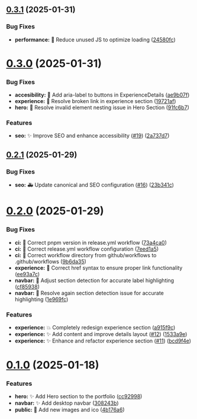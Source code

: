 ## [0.3.1](https://github.com/bmmedina99/porfolio-bmmedina/compare/v0.3.0...v0.3.1) (2025-01-31)


### Bug Fixes

* **performance:** :bug: Reduce unused JS to optimize loading ([24580fc](https://github.com/bmmedina99/porfolio-bmmedina/commit/24580fc3990d1c24cb8f240031a61dc18c6dfdd6))

# [0.3.0](https://github.com/bmmedina99/porfolio-bmmedina/compare/v0.2.1...v0.3.0) (2025-01-31)


### Bug Fixes

* **accesibility:** :wrench: Add aria-label to buttons in ExperienceDetails ([ae9b07f](https://github.com/bmmedina99/porfolio-bmmedina/commit/ae9b07f7cfcb1b01edb85452ab773d595aed2185))
* **experience:** :bug: Resolve broken link in experience section ([19721af](https://github.com/bmmedina99/porfolio-bmmedina/commit/19721af010c8178be2803fcede6c1ea3ecd1f847))
* **hero:** :bug: Resolve invalid element nesting issue in Hero Section ([91fc6b7](https://github.com/bmmedina99/porfolio-bmmedina/commit/91fc6b780f8feb8118562b24d8d5f9c679a0a951))


### Features

* **seo:** :sparkles: Improve SEO and enhance accessibility ([#19](https://github.com/bmmedina99/porfolio-bmmedina/issues/19)) ([2a737d7](https://github.com/bmmedina99/porfolio-bmmedina/commit/2a737d78b638cf0c7c0909654a83cd1c7573caab))

## [0.2.1](https://github.com/bmmedina99/porfolio-bmmedina/compare/v0.2.0...v0.2.1) (2025-01-29)


### Bug Fixes

* **seo:** :ambulance: Update canonical and SEO configuration ([#16](https://github.com/bmmedina99/porfolio-bmmedina/issues/16)) ([23b341c](https://github.com/bmmedina99/porfolio-bmmedina/commit/23b341c57f9de5dce5fe4b7411df3a7929651802))

# [0.2.0](https://github.com/bmmedina99/porfolio-bmmedina/compare/v0.1.0...v0.2.0) (2025-01-29)


### Bug Fixes

* **ci:** :bug: Correct pnpm version in release.yml workflow ([73a4ca0](https://github.com/bmmedina99/porfolio-bmmedina/commit/73a4ca0a77e153356379d2706822b113117dd965))
* **ci:** :bug: Correct release.yml workflow configuration ([7eed1a5](https://github.com/bmmedina99/porfolio-bmmedina/commit/7eed1a52d370631b81b9d90f51c7e0a0c9fd1f8c))
* **ci:** :bug: Correct workflow directory from github/workflows to .github/workflows ([9b6da35](https://github.com/bmmedina99/porfolio-bmmedina/commit/9b6da355473299869ea0b334d2e3eaae8249bb21))
* **experience:** :bug: Correct href syntax to ensure proper link functionality ([ee93a7c](https://github.com/bmmedina99/porfolio-bmmedina/commit/ee93a7cfb562587ebf9cbe921fe1381de0b05c5a))
* **navbar:** :bug: Adjust section detection for accurate label highlighting ([cf85938](https://github.com/bmmedina99/porfolio-bmmedina/commit/cf859386096db6b041b9d23f80821f2b24b0ea47))
* **navbar:** :bug: Resolve again section detection issue for accurate highlighting ([1e969fc](https://github.com/bmmedina99/porfolio-bmmedina/commit/1e969fcb51702ef0136240302bf185028a0c150f))


### Features

* **experience:** :boom: Completely redesign experience section ([a915f9c](https://github.com/bmmedina99/porfolio-bmmedina/commit/a915f9c8797888ba6222902c6d1d7707d37eaa97))
* **experience:** :sparkles: Add content and improve details layout ([#12](https://github.com/bmmedina99/porfolio-bmmedina/issues/12)) ([1533a9e](https://github.com/bmmedina99/porfolio-bmmedina/commit/1533a9ebf11db6ca24b603e7b806e4fc19e79a49))
* **experience:** :sparkles: Enhance and refactor experience section ([#11](https://github.com/bmmedina99/porfolio-bmmedina/issues/11)) ([bcd9f4e](https://github.com/bmmedina99/porfolio-bmmedina/commit/bcd9f4e588a06d7cec2d061367467c87a470466e))

# [0.1.0](https://github.com/bmmedina99/porfolio-bmmedina/compare/v0.0.0...v0.1.0) (2025-01-18)


### Features

* **hero:** :sparkles: Add Hero section to the portfolio ([cc92998](https://github.com/bmmedina99/porfolio-bmmedina/commit/cc929983604c250968effe3349bff9d5182ace38))
* **navbar:** :sparkles: Add desktop navbar ([308243b](https://github.com/bmmedina99/porfolio-bmmedina/commit/308243b3c97698347a9636890aa8af8f41f2f007))
* **public:** :camera_flash: Add new images and ico ([4b176a6](https://github.com/bmmedina99/porfolio-bmmedina/commit/4b176a6109c8ff3adbc75106ff4a73e652233c96))
